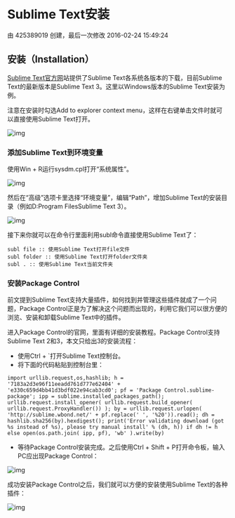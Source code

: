 # Sublime Text安装

由 425389019 创建，最后一次修改 2016-02-24 15:49:24

## 安装（Installation）

[Sublime Text官方网](http://www.sublimetext.com/)站提供了Sublime Text各系统各版本的下载，目前Sublime Text的最新版本是Sublime Text 3。这里以Windows版本的Sublime Text安装为例。

注意在安装时勾选Add to explorer context menu，这样在右键单击文件时就可以直接使用Sublime Text打开。

![img](https://img.w3cschool.cn/attachments/image/cimg/2015-09-05_55ea6f093d8bd.jpg)

### 添加Sublime Text到环境变量

使用Win + R运行sysdm.cpl打开“系统属性”。

![img](https://img.w3cschool.cn/attachments/image/cimg/2015-09-05_55ea6f09a5c7b.jpg)

然后在“高级”选项卡里选择“环境变量”，编辑“Path”，增加Sublime Text的安装目录（例如D:Program FilesSublime Text 3）。

![img](https://img.w3cschool.cn/attachments/image/cimg/2015-09-05_55ea6f0a2fffb.jpg)

接下来你就可以在命令行里面利用subl命令直接使用Sublime Text了：

```
subl file :: 使用Sublime Text打开file文件
subl folder :: 使用Sublime Text打开folder文件夹
subl . :: 使用Sublime Text当前文件夹
```

### 安装Package Control

前文提到Sublime Text支持大量插件，如何找到并管理这些插件就成了一个问题，Package Control正是为了解决这个问题而出现的，利用它我们可以很方便的浏览、安装和卸载Sublime Text中的插件。

进入Package Control的官网，里面有详细的安装教程。Package Control支持Sublime Text 2和3，本文只给出3的安装流程：

- 使用Ctrl + `打开Sublime Text控制台。
- 将下面的代码粘贴到控制台里：

```
import urllib.request,os,hashlib; h = '7183a2d3e96f11eeadd761d777e62404' + 'e330c659d4bb41d3bdf022e94cab3cd0'; pf = 'Package Control.sublime-package'; ipp = sublime.installed_packages_path(); urllib.request.install_opener( urllib.request.build_opener( urllib.request.ProxyHandler()) ); by = urllib.request.urlopen( 'http://sublime.wbond.net/' + pf.replace(' ', '%20')).read(); dh = hashlib.sha256(by).hexdigest(); print('Error validating download (got %s instead of %s), please try manual install' % (dh, h)) if dh != h else open(os.path.join( ipp, pf), 'wb' ).write(by)
```

- 等待Package Control安装完成。之后使用Ctrl + Shift + P打开命令板，输入PC应出现Package Control：

![img](https://img.w3cschool.cn/attachments/image/cimg/2015-09-05_55ea6f0b0e8e9.jpg)

成功安装Package Control之后，我们就可以方便的安装使用Sublime Text的各种插件：

![img](https://img.w3cschool.cn/attachments/image/cimg/2015-09-05_55ea6f0bc79ef.gif)